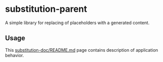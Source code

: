 # substitution-parent
A simple library for replacing of placeholders with a generated content.

## Usage
This [substitution-doc/README.md](substitution-doc/README.md) page contains description of application behavior.
